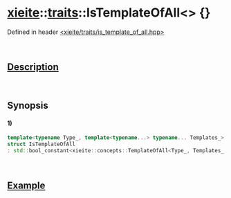 # [xieite](../../xieite.md)\:\:[traits](../../traits.md)\:\:IsTemplateOfAll\<\> \{\}
Defined in header [<xieite/traits/is_template_of_all.hpp>](../../../include/xieite/traits/is_template_of_all.hpp)

&nbsp;

## [Description](../concepts/template_of_all.md#Description)

&nbsp;

## Synopsis
#### 1)
```cpp
template<typename Type_, template<typename...> typename... Templates_>
struct IsTemplateOfAll
: std::bool_constant<xieite::concepts::TemplateOfAll<Type_, Templates_...>> {};
```

&nbsp;

## [Example](../concepts/template_of_all.md#Example)
